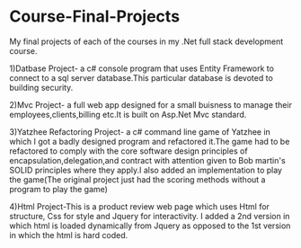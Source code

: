 # Course-Final-Projects
My final projects of each of the courses in my .Net full stack development course.

1)Datbase Project- a c# console program that uses Entity Framework to connect to a sql server database.This particular database is devoted to building security. 

2)Mvc Project- a full web app designed for a small buisness to manage their employees,clients,billing etc.It is built on Asp.Net Mvc standard.  

3)Yatzhee Refactoring Project- a c# command line game of Yatzhee in which I got a badly designed program and refactored it.The game had to  be refactored to comply with the core software design principles of encapsulation,delegation,and contract with attention given to Bob martin's SOLID principles where they apply.I also added an implementation to play the game(The original project just had the scoring methods without a program to play the game) 

4)Html Project-This is a  product review web page  which uses Html for structure, Css for style and Jquery for interactivity.
I  added a 2nd version in which html is loaded dynamically from Jquery as opposed to the 1st version in which the html is hard coded.
